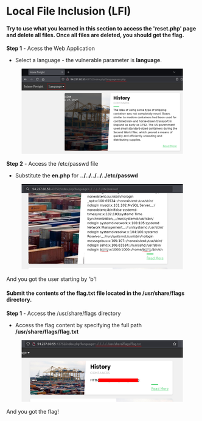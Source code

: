 # Local File Inclusion (LFI)

#### Try to use what you learned in this section to access the 'reset.php' page and delete all files. Once all files are deleted, you should get the flag.



**Step 1** - Acess the Web Application

* Select a language - the vulnerable parameter is **language**.

<figure><img src="../../../.gitbook/assets/image (4) (1).png" alt=""><figcaption></figcaption></figure>

**Step 2** - Access the /etc/passwd file

* Substitute the **en.php** for **../../../../../etc/passwd**

<figure><img src="../../../.gitbook/assets/image (1) (1) (1) (1).png" alt=""><figcaption></figcaption></figure>

And you got the user starting by 'b'!



#### Submit the contents of the flag.txt file located in the /usr/share/flags directory.

**Step 1** - Access the /usr/share/flags directory

* Access the flag content by specifying the full path **/usr/share/flags/flag.txt**

<figure><img src="../../../.gitbook/assets/image (2) (1) (1) (1).png" alt=""><figcaption></figcaption></figure>

And you got the flag!
